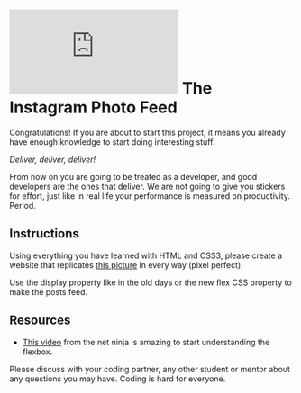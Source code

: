 # ![alt text](https://assets.breatheco.de/apis/img/images.php?blob&random&cat=icon&tags=breathecode,32)  The Instagram Photo Feed

Congratulations! If you are about to start this project, it means you already have enough knowledge to start doing interesting stuff.

*Deliver, deliver, deliver!*

From now on you are going to be treated as a developer, and good developers are the ones that deliver. We are not going to give you stickers for effort, just like in real life your performance is measured on productivity. Period.

## Instructions

Using everything you have learned with HTML and CSS3, please create a website that replicates [this picture](https://projects.breatheco.de/json?slug=instagram-feed&preview) in every way (pixel perfect).

Use the display property like in the old days or the new flex CSS property to make the posts feed.

## Resources

- [This video](https://www.youtube.com/watch?v=Y8zMYaD1bz0) from the net ninja is amazing to start understanding the flexbox.

Please discuss with your coding partner, any other student or mentor about any questions you may have. Coding is hard for everyone.
